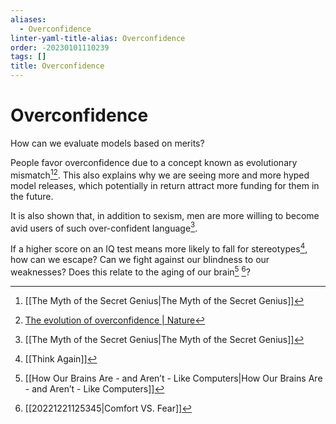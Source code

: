 ```yaml
---
aliases:
  - Overconfidence
linter-yaml-title-alias: Overconfidence
order: -20230101110239
tags: []
title: Overconfidence
---
```


# Overconfidence

<p class="sidenote">How can we evaluate models based on merits?</p>

People favor overconfidence due to a concept known as evolutionary mismatch[^1][^2]. This also explains why we are seeing more and more hyped model releases, which potentially in return attract more funding for them in the future.

It is also shown that, in addition to sexism, men are more willing to become avid users of such over-confident language[^1].

If a higher score on an IQ test means more likely to fall for stereotypes[^3], how can we escape? Can we fight against our blindness to our weaknesses? Does this relate to the aging of our brain[^4] [^5]?

[^1]: [[The Myth of the Secret Genius|The Myth of the Secret Genius]]
[^2]: [The evolution of overconfidence | Nature](https://www.nature.com/articles/nature10384)
[^3]: [[Think Again]]
[^4]: [[How Our Brains Are - and Aren’t - Like Computers|How Our Brains Are - and Aren’t - Like Computers]]
[^5]: [[20221221125345|Comfort VS. Fear]]